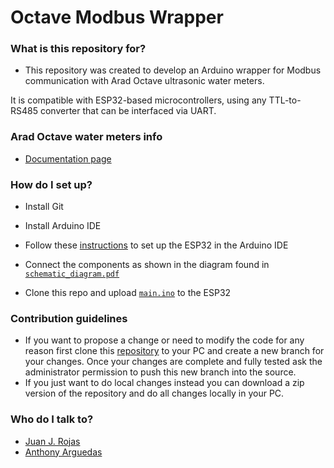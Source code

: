 Octave Modbus Wrapper
============

### What is this repository for?

* This repository was created to develop an Arduino wrapper for Modbus communication with Arad Octave ultrasonic water meters.

It is compatible with ESP32-based microcontrollers, using any TTL-to-RS485 converter that can be interfaced via UART.

### Arad Octave water meters info

* [Documentation page](https://arad.co.il/products/bulk-water-meters/octave-ultrasonic-water-meter/)

### How do I set up?

* Install Git
* Install Arduino IDE
* Follow these [instructions](https://wiki.seeedstudio.com/XIAO_ESP32C3_Getting_Started/#software-setup) to set up the ESP32 in the Arduino IDE
* Connect the components as shown in the diagram found in [`schematic_diagram.pdf`]()

* Clone this repo and upload [`main.ino`](https://github.com/DeltaLabo/OctaveModbusWrapper/tree/main/main) to the ESP32

### Contribution guidelines ###

* If you want to propose a change or need to modify the code for any reason first clone this [repository](https://github.com/DeltaLabo/rsim) to your PC and create a new branch for your changes. Once your changes are complete and fully tested ask the administrator permission to push this new branch into the source.
* If you just want to do local changes instead you can download a zip version of the repository and do all changes locally in your PC. 

### Who do I talk to? ###

* [Juan J. Rojas](mailto:juan.rojas@itcr.ac.cr)
* [Anthony Arguedas](mailto:antarguedas@estudiantec.r)
